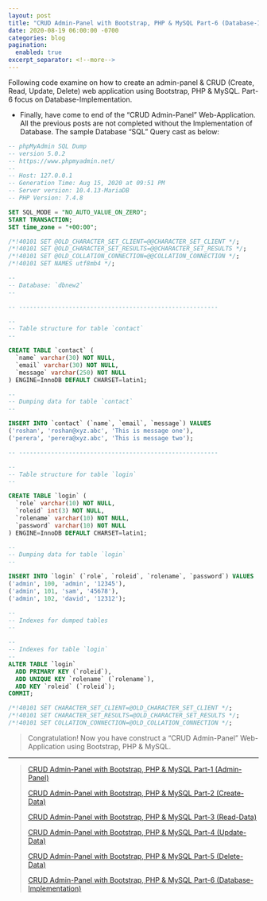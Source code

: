```yaml
---
layout: post
title: "CRUD Admin-Panel with Bootstrap, PHP & MySQL Part-6 (Database-Implementation)"
date: 2020-08-19 06:00:00 -0700
categories: blog
pagination: 
  enabled: true
excerpt_separator: <!--more-->
---
```

Following code examine on how to create an admin-panel & CRUD (Create, Read, Update, Delete) web application using Bootstrap, PHP & MySQL. Part-6 focus on Database-Implementation. <!--more-->

- Finally, have come to end of the “CRUD Admin-Panel” Web-Application. All the previous posts are not completed without the Implementation of Database. The sample Database “SQL” Query cast as below:
  
``` sql
-- phpMyAdmin SQL Dump
-- version 5.0.2
-- https://www.phpmyadmin.net/
--
-- Host: 127.0.0.1
-- Generation Time: Aug 15, 2020 at 09:51 PM
-- Server version: 10.4.13-MariaDB
-- PHP Version: 7.4.8

SET SQL_MODE = "NO_AUTO_VALUE_ON_ZERO";
START TRANSACTION;
SET time_zone = "+00:00";

/*!40101 SET @OLD_CHARACTER_SET_CLIENT=@@CHARACTER_SET_CLIENT */;
/*!40101 SET @OLD_CHARACTER_SET_RESULTS=@@CHARACTER_SET_RESULTS */;
/*!40101 SET @OLD_COLLATION_CONNECTION=@@COLLATION_CONNECTION */;
/*!40101 SET NAMES utf8mb4 */;

--
-- Database: `dbnew2`
--

-- --------------------------------------------------------

--
-- Table structure for table `contact`
--

CREATE TABLE `contact` (
  `name` varchar(30) NOT NULL,
  `email` varchar(30) NOT NULL,
  `message` varchar(250) NOT NULL
) ENGINE=InnoDB DEFAULT CHARSET=latin1;

--
-- Dumping data for table `contact`
--

INSERT INTO `contact` (`name`, `email`, `message`) VALUES
('roshan', 'roshan@xyz.abc', 'This is message one'),
('perera', 'perera@xyz.abc', 'This is message two');

-- --------------------------------------------------------

--
-- Table structure for table `login`
--

CREATE TABLE `login` (
  `role` varchar(10) NOT NULL,
  `roleid` int(3) NOT NULL,
  `rolename` varchar(10) NOT NULL,
  `password` varchar(10) NOT NULL
) ENGINE=InnoDB DEFAULT CHARSET=latin1;

--
-- Dumping data for table `login`
--

INSERT INTO `login` (`role`, `roleid`, `rolename`, `password`) VALUES
('admin', 100, 'admin', '12345'),
('admin', 101, 'sam', '45678'),
('admin', 102, 'david', '12312');

--
-- Indexes for dumped tables
--

--
-- Indexes for table `login`
--
ALTER TABLE `login`
  ADD PRIMARY KEY (`roleid`),
  ADD UNIQUE KEY `rolename` (`rolename`),
  ADD KEY `roleid` (`roleid`);
COMMIT;

/*!40101 SET CHARACTER_SET_CLIENT=@OLD_CHARACTER_SET_CLIENT */;
/*!40101 SET CHARACTER_SET_RESULTS=@OLD_CHARACTER_SET_RESULTS */;
/*!40101 SET COLLATION_CONNECTION=@OLD_COLLATION_CONNECTION */;
```

> Congratulation! Now you have construct a “CRUD Admin-Panel” Web-Application using Bootstrap, PHP & MySQL.

* * *

> [CRUD Admin-Panel with Bootstrap, PHP & MySQL Part-1 (Admin-Panel)][Part-1]
> 
> [CRUD Admin-Panel with Bootstrap, PHP & MySQL Part-2 (Create-Data)][Part-2]
> 
> [CRUD Admin-Panel with Bootstrap, PHP & MySQL Part-3 (Read-Data)][Part-3]
> 
> [CRUD Admin-Panel with Bootstrap, PHP & MySQL Part-4 (Update-Data)][Part-4]
> 
> [CRUD Admin-Panel with Bootstrap, PHP & MySQL Part-5 (Delete-Data)][Part-5]
> 
> [CRUD Admin-Panel with Bootstrap, PHP & MySQL Part-6 (Database-Implementation)][Part-6]
> 

[Part-1]: https://roshanx911.github.io/blog/2020/08/14/crud-admin-panel-part-1.html
[Part-2]: https://roshanx911.github.io/blog/2020/08/15/crud-admin-panel-part-2.html
[Part-3]: https://roshanx911.github.io/blog/2020/08/16/crud-admin-panel-part-3.html
[Part-4]: https://roshanx911.github.io/blog/2020/08/17/crud-admin-panel-part-4.html
[Part-5]: https://roshanx911.github.io/blog/2020/08/18/crud-admin-panel-part-5.html
[Part-6]: https://roshanx911.github.io/blog/2020/08/19/crud-admin-panel-part-6.html
